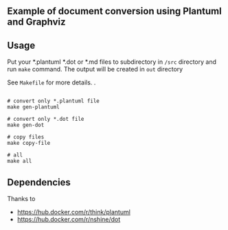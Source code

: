 ## Example of document conversion using Plantuml and Graphviz

## Usage

Put your *.plantuml *.dot or *.md files to subdirectory in `/src` directory and run `make` command.
The output will be created in `out` directory

See `Makefile` for more details.
.
```shell

# convert only *.plantuml file
make gen-plantuml

# convert only *.dot file
make gen-dot

# copy files
make copy-file

# all
make all
```

## Dependencies
Thanks to

- https://hub.docker.com/r/think/plantuml
- https://hub.docker.com/r/nshine/dot
